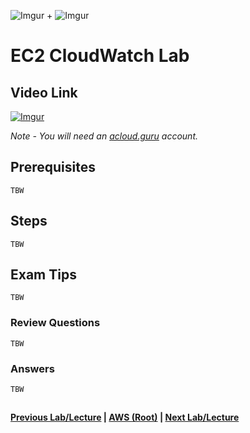 ![Imgur](https://i.imgur.com/9awJmtb.png) + ![Imgur](https://i.imgur.com/CcwL2Ph.png)


EC2 CloudWatch Lab
======


## Video Link

[![Imgur](https://i.imgur.com/7HFLiJe.png)](https://acloud.guru/course/aws-certified-solutions-architect-associate/learn/ec2/cloudwatch/watch)

*Note - You will need an [acloud.guru](acloud.guru) account.*


## Prerequisites

    TBW


## Steps

    TBW


## Exam Tips

    TBW


### Review Questions

    TBW


### Answers

    TBW


##

**[Previous Lab/Lecture](ec2-elastic-load-balancer-lab.md) | [AWS (Root)](../readme.adoc) | [Next Lab/Lecture](ec2-cloudwatch-lab.md)** 

